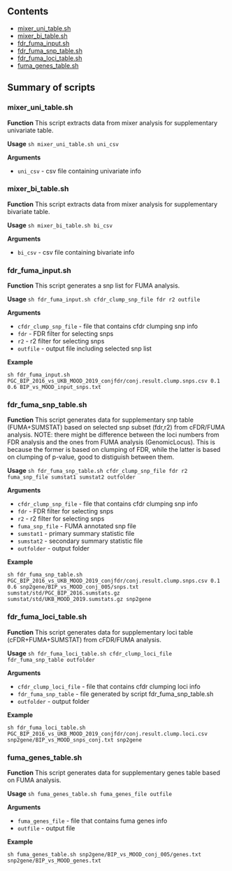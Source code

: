 ## Contents

* [mixer_uni_table.sh](#mixer_uni_tablesh)
* [mixer_bi_table.sh](#mixer_bi_tablesh)
* [fdr_fuma_input.sh](#fdr_fuma_inputsh)
* [fdr_fuma_snp_table.sh](#fdr_fuma_snp_tablesh)
* [fdr_fuma_loci_table.sh](#fdr_fuma_loci_tablesh)
* [fuma_genes_table.sh](#fuma_genes_tablesh)

## Summary of scripts

### mixer_uni_table.sh

**Function**
This script extracts data from mixer analysis for supplementary univariate
table.

**Usage** ``sh mixer_uni_table.sh uni_csv``

**Arguments**
* `uni_csv` - csv file containing univariate info

### mixer_bi_table.sh

**Function**
This script extracts data from mixer analysis for supplementary bivariate
table.

**Usage** ``sh mixer_bi_table.sh bi_csv``

**Arguments**
* `bi_csv` - csv file containing bivariate info

### fdr_fuma_input.sh

**Function**
This script generates a snp list for FUMA analysis.

**Usage** ``sh fdr_fuma_input.sh cfdr_clump_snp_file fdr r2 outfile``

**Arguments**
* `cfdr_clump_snp_file` - file that contains cfdr clumping snp info
* `fdr` - FDR filter for selecting snps
* `r2` - r2 filter for selecting snps
* `outfile` - output file including selected snp list

**Example**
```
sh fdr_fuma_input.sh PGC_BIP_2016_vs_UKB_MOOD_2019_conjfdr/conj.result.clump.snps.csv 0.1 0.6 BIP_vs_MOOD_input_snps.txt
```

### fdr_fuma_snp_table.sh

**Function**
This script generates data for supplementary snp table (FUMA+SUMSTAT)
based on selected snp subset (fdr,r2) from cFDR/FUMA analysis.
NOTE: there might be difference between the loci numbers from FDR analysis
and the ones from FUMA analysis (GenomicLocus). This is because the former
is based on clumping of FDR, while the latter is based on clumping of
p-value, good to distiguish between them.

**Usage** ``sh fdr_fuma_snp_table.sh cfdr_clump_snp_file fdr r2 fuma_snp_file sumstat1 sumstat2 outfolder``

**Arguments**
* `cfdr_clump_snp_file` - file that contains cfdr clumping snp info
* `fdr` - FDR filter for selecting snps
* `r2` - r2 filter for selecting snps
* `fuma_snp_file` - FUMA annotated snp file
* `sumstat1` - primary summary statistic file
* `sumstat2` - secondary summary statistic file
* `outfolder` - output folder

**Example**
```
sh fdr_fuma_snp_table.sh PGC_BIP_2016_vs_UKB_MOOD_2019_conjfdr/conj.result.clump.snps.csv 0.1 0.6 snp2gene/BIP_vs_MOOD_conj_005/snps.txt sumstat/std/PGC_BIP_2016.sumstats.gz sumstat/std/UKB_MOOD_2019.sumstats.gz snp2gene
```

### fdr_fuma_loci_table.sh

**Function**
This script generates data for supplementary loci table (cFDR+FUMA+SUMSTAT)
from cFDR/FUMA analysis.

**Usage** ``sh fdr_fuma_loci_table.sh cfdr_clump_loci_file fdr_fuma_snp_table outfolder``

**Arguments**
* `cfdr_clump_loci_file` - file that contains cfdr clumping loci info
* `fdr_fuma_snp_table` - file generated by script fdr_fuma_snp_table.sh
* `outfolder` - output folder

**Example**
```
sh fdr_fuma_loci_table.sh PGC_BIP_2016_vs_UKB_MOOD_2019_conjfdr/conj.result.clump.loci.csv snp2gene/BIP_vs_MOOD_snps_conj.txt snp2gene
```

### fuma_genes_table.sh

**Function**
This script generates data for supplementary genes table based on FUMA analysis.

**Usage** ``sh fuma_genes_table.sh fuma_genes_file outfile``

**Arguments**
* `fuma_genes_file` - file that contains fuma genes info
* `outfile` - output file

**Example**
```
sh fuma_genes_table.sh snp2gene/BIP_vs_MOOD_conj_005/genes.txt snp2gene/BIP_vs_MOOD_genes.txt
```
